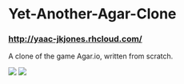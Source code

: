 # Yet-Another-Agar-Clone
### http://yaac-jkjones.rhcloud.com/

A clone of the game Agar.io, written from scratch.

<img src="https://i.gyazo.com/ac707430673822eaa83536fc39721b9e.gif">
<img src="https://i.gyazo.com/fc7570ccd19aa511e4bd15bf8fc1f2d7.gif">
